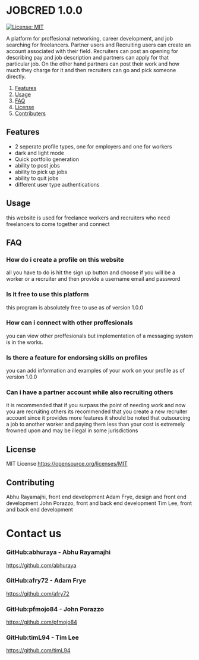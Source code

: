 # JOBCRED 1.0.0
[![License: MIT](https://img.shields.io/badge/License-MIT-yellow.svg)](https://opensource.org/licenses/MIT)

A platform for proffesional networking, career development, and job searching for freelancers.
Partner users and Recruiting users can create an account associated with their field.
Recruiters can post an opening for describing pay and job description and partners can apply for that particular job.
On the other hand partners can post their work and how much they charge for it and then recruiters can go and pick someone directly.

1. [Features](#Features)
2. [Usage](#Usage)
3. [FAQ](#FAQ)
4. [License](#License)
5. [Contributers](#Contributing)

## Features

- 2 seperate profile types, one for employers and one for workers
- dark and light mode
- Quick portfolio generation
- ability to post jobs
- ability to pick up jobs
- ability to quit jobs 
- different user type authentications


## Usage
this website is used for freelance workers and recruiters who need freelancers to come together and connect 

## FAQ

### How do i create a profile on this website
all you have to do is hit the sign up button and choose if you will be a worker or a recruiter and then provide a username email and password 
### Is it free to use this platform
this program is absolutely free to use as of version 1.0.0
### How can i connect with other proffesionals
you can view other proffesionals but implementation of a messaging system is in the works.
### Is there a feature for endorsing skills on profiles
you can add information and examples of your work on your profile as of version 1.0.0
### Can i have a partner account while also recruiting others
it is recommended that if you surpass the point of needing work and now you are recruiting others its recommended that you create a new recruiter account since it provides more features
it should be noted that outsourcing a job to another worker and paying them less than your cost is extremely frowned upon and may be illegal in some jurisdictions

## License
MIT License
https://opensource.org/licenses/MIT

## Contributing
Abhu Rayamajhi, front end development
Adam Frye, design and front end development
John Porazzo, front and back end development
Tim Lee, front and back end development

# Contact us

### GitHub:abhuraya - Abhu Rayamajhi
https://github.com/abhuraya
### GitHub:afry72 - Adam Frye
https://github.com/afry72
### GitHub:pfmojo84 - John Porazzo
https://github.com/pfmojo84
### GitHub:timL94 - Tim Lee
https://github.com/timL94
